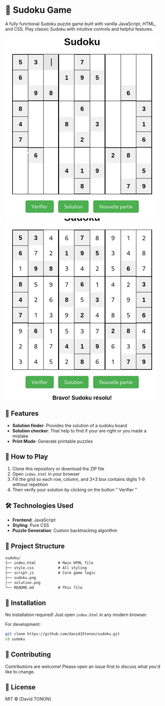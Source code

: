 # 🧩 Sudoku Game

A fully functional Sudoku puzzle game built with vanilla JavaScript, HTML, and CSS. Play classic Sudoku with intuitive controls and helpful features.

![Sudoku Game Screenshot](./sudoku.png) <!-- Replace with your actual screenshot -->
![Sudoku Game Screenshot](./solution.png)

## 🌟  Features

- **Solution finder**: Provides the solution of a sudoku board
- **Solution checker**: That help to find if your are right or you made a mistake
- **Print Mode**: Generate printable puzzles

## 🚀 How to Play

1. Clone this repository or download the ZIP file
2. Open `index.html` in your browser
3. Fill the grid so each row, column, and 3×3 box contains digits 1-9 without repetition
5. Then verify your solution by clicking on the button " Verifier "

## 🛠️ Technologies Used

- **Frontend**: JavaScript 
- **Styling**: Pure CSS 
- **Puzzle Generation**: Custom backtracking algorithm


## 📂 Project Structure

```
sudoku/
├── index.html          # Main HTML file
├── style.css           # All styling
├── script.js           # Core game logic
├── sudoku.png
│── solution.png
└── README.md           # This file
```


## 🔧 Installation

No installation required! Just open `index.html` in any modern browser.

For development:
```bash
git clone https://github.com/david15tonon/sudoku.git
cd sudoku
```

## 🤝 Contributing

Contributions are welcome! Please open an issue first to discuss what you'd like to change.

## 📜 License

MIT © [David TONON]

